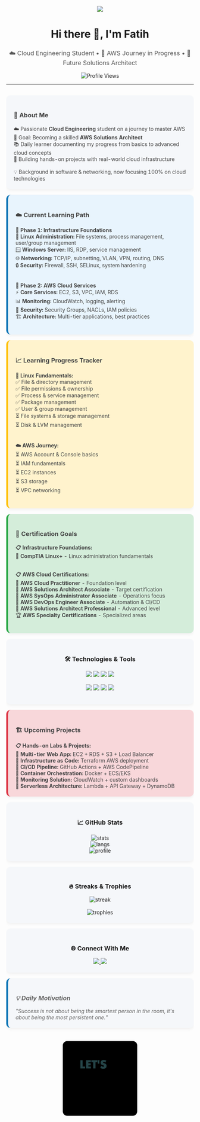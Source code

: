 <p align="center">
  <img src="https://capsule-render.vercel.app/api?type=waving&color=0e75b6&height=150&section=header&text=Welcome%20to%20My%20Profile!&fontColor=ffffff&fontSize=30&animation=fadeIn" />
</p>

<h1 align="center">Hi there 👋, I'm Fatih</h1>
<h3 align="center" style="font-weight:normal; color:#555;">
☁️ Cloud Engineering Student • 🚀 AWS Journey in Progress • 🎯 Future Solutions Architect
</h3>

<p align="center">
  <img src="https://komarev.com/ghpvc/?username=fatihnorthman&label=Profile%20views&color=0e75b6&style=flat" alt="Profile Views" />
</p>

---

<table align="center" width="85%" style="border-collapse: separate; border-spacing: 0 15px;">

<tr>
<td bgcolor="#f5f7fa" style="border-radius: 12px; padding: 20px; box-shadow: 0 4px 8px rgba(0,0,0,0.05); color:#444;">
<h3>🧩 About Me</h3>
☁️ Passionate <strong>Cloud Engineering</strong> student on a journey to master AWS<br/>
🎯 Goal: Becoming a skilled <strong>AWS Solutions Architect</strong><br/>
📚 Daily learner documenting my progress from basics to advanced cloud concepts<br/>
🚀 Building hands-on projects with real-world cloud infrastructure<br/><br/>
💡 Background in software & networking, now focusing 100% on cloud technologies
</td>
</tr>

<tr>
<td bgcolor="#e8f4fd" style="border-radius: 12px; padding: 20px; box-shadow: 0 4px 8px rgba(0,0,0,0.05); color:#444; border-left: 5px solid #0e75b6;">
<h3>☁️ Current Learning Path</h3>
<strong>🎯 Phase 1: Infrastructure Foundations</strong><br/>
🐧 <strong>Linux Administration:</strong> File systems, process management, user/group management<br/>
🪟 <strong>Windows Server:</strong> IIS, RDP, service management<br/>
🌐 <strong>Networking:</strong> TCP/IP, subnetting, VLAN, VPN, routing, DNS<br/>
🔒 <strong>Security:</strong> Firewall, SSH, SELinux, system hardening<br/><br/>

<strong>🎯 Phase 2: AWS Cloud Services</strong><br/>
⚡ <strong>Core Services:</strong> EC2, S3, VPC, IAM, RDS<br/>
📊 <strong>Monitoring:</strong> CloudWatch, logging, alerting<br/>
🔐 <strong>Security:</strong> Security Groups, NACLs, IAM policies<br/>
🏗️ <strong>Architecture:</strong> Multi-tier applications, best practices
</td>
</tr>

<tr>
<td bgcolor="#fff3cd" style="border-radius: 12px; padding: 20px; box-shadow: 0 4px 8px rgba(0,0,0,0.05); color:#444; border-left: 5px solid #ffc107;">
<h3>📈 Learning Progress Tracker</h3>
<strong>🐧 Linux Fundamentals:</strong><br/>
✅ File & directory management<br/>
✅ File permissions & ownership<br/>
✅ Process & service management<br/>
✅ Package management<br/>
✅ User & group management<br/>
⏳ File systems & storage management<br/>
⏳ Disk & LVM management<br/><br/>

<strong>☁️ AWS Journey:</strong><br/>
⏳ AWS Account & Console basics<br/>
⏳ IAM fundamentals<br/>
⏳ EC2 instances<br/>
⏳ S3 storage<br/>
⏳ VPC networking
</td>
</tr>

<tr>
<td bgcolor="#d4edda" style="border-radius: 12px; padding: 20px; box-shadow: 0 4px 8px rgba(0,0,0,0.05); color:#444; border-left: 5px solid #28a745;">
<h3>🎯 Certification Goals</h3>
<strong>📋 Infrastructure Foundations:</strong><br/>
🐧 <strong>CompTIA Linux+</strong> - Linux administration fundamentals<br/><br/>

<strong>📋 AWS Cloud Certifications:</strong><br/>
🥉 <strong>AWS Cloud Practitioner</strong> - Foundation level<br/>
🥈 <strong>AWS Solutions Architect Associate</strong> - Target certification<br/>
🥈 <strong>AWS SysOps Administrator Associate</strong> - Operations focus<br/>
🥈 <strong>AWS DevOps Engineer Associate</strong> - Automation & CI/CD<br/>
🥇 <strong>AWS Solutions Architect Professional</strong> - Advanced level<br/>
🏆 <strong>AWS Specialty Certifications</strong> - Specialized areas
</td>
</tr>

<tr>
<td bgcolor="#f5f7fa" align="center" style="border-radius: 12px; padding: 20px; box-shadow: 0 4px 8px rgba(0,0,0,0.05);">
<h3>🛠️ Technologies & Tools</h3>
<p>
<img src="https://img.shields.io/badge/AWS-FF9900?style=for-the-badge&logo=amazonaws&logoColor=white"/>
<img src="https://img.shields.io/badge/Linux-FCC624?style=for-the-badge&logo=linux&logoColor=black"/>
<img src="https://img.shields.io/badge/Ubuntu-E95420?style=for-the-badge&logo=ubuntu&logoColor=white"/>
<img src="https://img.shields.io/badge/Docker-2496ED?style=for-the-badge&logo=docker&logoColor=white"/>
<br/><br/>
<img src="https://img.shields.io/badge/Terraform-7B42BC?style=for-the-badge&logo=terraform&logoColor=white"/>
<img src="https://img.shields.io/badge/Ansible-EE0000?style=for-the-badge&logo=ansible&logoColor=white"/>
<img src="https://img.shields.io/badge/Git-F05032?style=for-the-badge&logo=git&logoColor=white"/>
<img src="https://img.shields.io/badge/Bash-4EAA25?style=for-the-badge&logo=gnubash&logoColor=white"/>
</p>
</td>
</tr>

<tr>
<td bgcolor="#f8d7da" style="border-radius: 12px; padding: 20px; box-shadow: 0 4px 8px rgba(0,0,0,0.05); color:#444; border-left: 5px solid #dc3545;">
<h3>🏗️ Upcoming Projects</h3>
<strong>📋 Hands-on Labs & Projects:</strong><br/>
🔨 <strong>Multi-tier Web App:</strong> EC2 + RDS + S3 + Load Balancer<br/>
🔨 <strong>Infrastructure as Code:</strong> Terraform AWS deployment<br/>
🔨 <strong>CI/CD Pipeline:</strong> GitHub Actions + AWS CodePipeline<br/>
🔨 <strong>Container Orchestration:</strong> Docker + ECS/EKS<br/>
🔨 <strong>Monitoring Solution:</strong> CloudWatch + custom dashboards<br/>
🔨 <strong>Serverless Architecture:</strong> Lambda + API Gateway + DynamoDB
</td>
</tr>

<tr>
<td bgcolor="#f5f7fa" align="center" style="border-radius: 12px; padding: 20px; box-shadow: 0 4px 8px rgba(0,0,0,0.05);">
<h3>📈 GitHub Stats</h3>
<img src="https://github-readme-stats.vercel.app/api?username=fatihnorthman&show_icons=true&hide_title=true&theme=buefy&count_private=true" alt="stats"/><br/>
<img src="https://github-readme-stats.vercel.app/api/top-langs/?username=fatihnorthman&layout=compact&hide_title=true&langs_count=4&theme=buefy" alt="langs"/><br/>
<img src="https://github-profile-summary-cards.vercel.app/api/cards/profile-details?username=fatihnorthman&theme=buefy" alt="profile"/>
</td>
</tr>

<tr>
<td bgcolor="#f5f7fa" align="center" style="border-radius: 12px; padding: 20px; box-shadow: 0 4px 8px rgba(0,0,0,0.05);">
<h3>🔥 Streaks & Trophies</h3>
<img src="https://streak-stats.demolab.com/?user=fatihnorthman&theme=buefy&hide_title=true&border_radius=12" alt="streak"/><br/><br/>
<img src="https://github-profile-trophy.vercel.app/?username=fatihnorthman&theme=buefy&no-bg=true&no-frame=true&row=1&column=4" alt="trophies"/>
</td>
</tr>

<tr>
<td bgcolor="#f5f7fa" align="center" style="border-radius: 12px; padding: 20px; box-shadow: 0 4px 8px rgba(0,0,0,0.05);">
<h3>🌐 Connect With Me</h3>
<a href="https://www.linkedin.com/in/fatihsahan/" target="_blank">
<img src="https://img.shields.io/badge/LinkedIn-0A66C2?style=for-the-badge&logo=linkedin&logoColor=white"/>
</a>
<a href="https://instagram.com/fatih.northman" target="_blank">
<img src="https://img.shields.io/badge/Instagram-E4405F?style=for-the-badge&logo=instagram&logoColor=white"/>
</a>
</td>
</tr>



<tr>
<td bgcolor="#f5f7fa" style="border-radius: 12px; padding: 20px; box-shadow: 0 4px 8px rgba(0,0,0,0.05); color:#666; font-style: italic; border-left: 5px solid #0e75b6;">
<h3>💡 Daily Motivation</h3>
"Success is not about being the smartest person in the room, it's about being the most persistent one."
</td>
</tr>

<tr>
<td align="center" style="padding:20px;">
<img src="https://raw.githubusercontent.com/fatihnorthman/fatihnorthman/main/assets/outro.gif" alt="outro" width="200" style="border-radius:12px;"/>
</td>
</tr>

</table>
